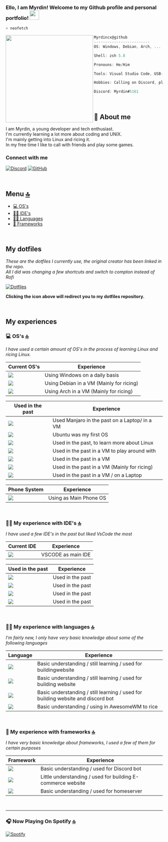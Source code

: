 ### Ello, I am Myrdin! Welcome to my Github profile and personal portfolio! <img src="https://raw.githubusercontent.com/Asmit2952/Asmit2952/master/src/wave.gif?token=ATQS65XWY4MME7NJYAZ4LCTBN34AU" width="30px">

```zsh
> neofetch
```

<img align="left" src="https://i.pinimg.com/originals/2a/a6/55/2aa655a91b62c5c635e222cb6ac1b5c6.jpg" width="280" height="280" />

```csharp
Myrdincx@github
-------------------------
OS: Windows, Debian, Arch, ...

Shell: zsh 5.8

Pronouns: He/Him

Tools: Visual Studio Code, USB-stick

Hobbies: Calling on Discord, playing the saxophone, learning and coding

Discord: Myrdin#5161

```

<br />

## 📱 About me

I am Myrdin, a young developer and tech enthusiast.\
I'm currently learning a lot more about coding and UNIX.\
I'm mainly getting into Linux and ricing it.\
In my free time I like to call with friends and play some games.

### Connect with me
[![Discord](https://img.shields.io/badge/Discord-7289DA?style=for-the-badge&logo=discord&logoColor=white)](https://discord.gg/KVru2J7y57)
[![GitHub](https://img.shields.io/badge/Github-100000?style=for-the-badge&logo=github&logoColor=white)](https://github.com/Myrdincx)

<br />

## Menu [🔝](#ello-i-am-myrdin-welcome-to-my-github-profile-and-personal-portfolio-)

- [💻 OS's](#-oss)
- [👩‍💻 IDE's](#-my-experience-with-ides-)
- [👩‍💻 Languages](#-my-experience-with-languages-)
- [🚀 Frameworks](#-my-experience-with-frameworks-)

<br />

## My dotfiles
*These are the dotfiles I currently use, the original creator has been linked in the repo.\
All I did was changing a few shortcuts and switch to compton instead of Rofi*

[![Dotfiles](https://img.shields.io/badge/Dotfiles-ff781f?style=for-the-badge&logo=Files&logoColor=white)](https://github.com/Myrdincx/dotfiles)

**Clicking the icon above will redirect you to my dotfiles repository.**

<br />

## My experiences 

### 💻 OS's [🔝](#-about-me)
*I have used a certain amount of OS's in the process of learning Linux and ricing Linux.*

Current OS's | Experience
------------ | -------------
<img src="https://img.shields.io/badge/Windows-0078D6?style=for-the-badge&logo=windows&logoColor=white" /> | Using Windows on a daily basis
<img src="https://img.shields.io/badge/Debian-A81D33?style=for-the-badge&logo=debian&logoColor=white" /> | Using Debian in a VM (Mainly for ricing)
<img src="https://img.shields.io/badge/Arch_Linux-1793D1?style=for-the-badge&logo=arch-linux&logoColor=white" /> | Using Arch in a VM (Mainly for ricing)

 
Used in the past | Experience
------------ | -------------
<img src="https://img.shields.io/badge/manjaro-35BF5C?style=for-the-badge&logo=manjaro&logoColor=white" /> | Used Manjaro in the past on a Laptop/ in a VM
<img src="https://img.shields.io/badge/Ubuntu-E95420?style=for-the-badge&logo=ubuntu&logoColor=white" /> | Ubuntu was my first OS
<img src="https://img.shields.io/badge/Kali_Linux-557C94?style=for-the-badge&logo=kali-linux&logoColor=white" /> | Used in the past, to learn more about Linux
<img src="https://img.shields.io/badge/Linux_Mint-87CF3E?style=for-the-badge&logo=linux-mint&logoColor=white" /> | Used in the past in a VM to play around with
<img src="https://img.shields.io/badge/Deepin-007CFF?style=for-the-badge&logo=deepin&logoColor=white" /> | Used in the past in a VM 
<img src="https://img.shields.io/badge/Artix_Linux-10A0CC?style=for-the-badge&logo=artix-linux&logoColor=white" /> | Used in the past in a VM (Mainly for ricing)
<img src="https://img.shields.io/badge/Pop!_OS-48B9C7?style=for-the-badge&logo=Pop!_OS&logoColor=white" /> | Used in the past in a VM / on a Laptop

Phone System | Experience
------------ | -------------
<img src="https://img.shields.io/badge/Android-3DDC84?style=for-the-badge&logo=android&logoColor=white" /> | Using as Main Phone OS

<br />

### 👩‍💻 My experience with IDE's [🔝](#-about-me)
*I have used a few IDE's in the past but liked VsCode the most*

Current IDE | Experience
------------ | -------------
<img src="https://img.shields.io/badge/Visual_Studio_Code-0078D4?style=for-the-badge&logo=visual%20studio%20code&logoColor=white" /> | VSCODE as main IDE


Used in the past | Experience
------------ | -------------
<img src="https://img.shields.io/badge/Atom-66595C?style=for-the-badge&logo=Atom&logoColor=white" /> | Used in the past
<img src="https://img.shields.io/badge/sublime_text-%23575757.svg?&style=for-the-badge&logo=sublime-text&logoColor=important" /> | Used in the past
<img src="https://img.shields.io/badge/VIM-%2311AB00.svg?&style=for-the-badge&logo=vim&logoColor=white" /> | Used in the past
<img src="https://img.shields.io/badge/Notepad++-90E59A.svg?style=for-the-badge&logo=notepad%2B%2B&logoColor=black" /> | Used in the past



<br />


### 👩‍💻 My experience with languages [🔝](#-about-me)
*I'm fairly new, I only have very basic knowledge about some of the following languages*

Language | Experience
------------ | -------------
<img src="https://img.shields.io/badge/HTML5-E34F26?style=for-the-badge&logo=html5&logoColor=white" /> | Basic understanding / still learning / used for buildingwebsite
<img src="https://img.shields.io/badge/CSS3-1572B6?style=for-the-badge&logo=css3&logoColor=white" /> | Basic understanding / still learning / used for building website
<img src="https://img.shields.io/badge/JavaScript-323330?style=for-the-badge&logo=javascript&logoColor=F7DF1E" /> | Basic understanding / still learning / used for building website and discord bot
<img src="https://img.shields.io/badge/Lua-2C2D72?style=for-the-badge&logo=lua&logoColor=white" /> | Basic understanding / using in AwesomeWM to rice

<br />

### 🚀 My experience with frameworks [🔝](#-about-me)
*I have very basic knowledge about frameworks, I used a few of them for certain purposes*

Framework | Experience
------------ | -------------
<img src="https://img.shields.io/badge/Node.js-339933?style=for-the-badge&logo=nodedotjs&logoColor=white" /> | Basic understanding / used for Discord bot
<img src="https://img.shields.io/badge/React-20232A?style=for-the-badge&logo=react&logoColor=61DAFB" /> | Little understanding / used for building E-commerce website
<img src="https://img.shields.io/badge/Docker-2CA5E0?style=for-the-badge&logo=docker&logoColor=white" /> | Basic understanding / used for homeserver

<br />

---

### 🎧 Now Playing On Spotify [🔝](#-about-me) 

[![Spotify](https://spotify-github-profile.vercel.app/api/view?uid=i1yly8kh8edp57h78r4flk797&cover_image=true&theme=novatorem&bar_color=ff6347&bar_color_cover=false)](https://open.spotify.com/user/i1yly8kh8edp57h78r4flk797)
